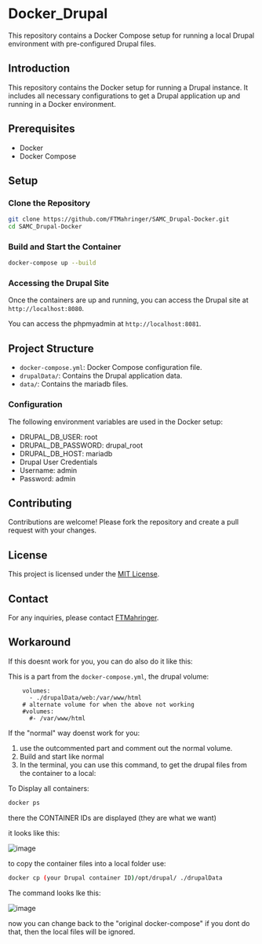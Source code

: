 # Docker_Drupal

This repository contains a Docker Compose setup for running a local Drupal environment with pre-configured Drupal files.

## Introduction
This repository contains the Docker setup for running a Drupal instance. It includes all necessary configurations to get a Drupal application up and running in a Docker environment.

## Prerequisites
- Docker
- Docker Compose

## Setup

### Clone the Repository
```sh
git clone https://github.com/FTMahringer/SAMC_Drupal-Docker.git
cd SAMC_Drupal-Docker
```

### Build and Start the Container
```sh
docker-compose up --build
```

### Accessing the Drupal Site
Once the containers are up and running, you can access the Drupal site at `http://localhost:8080`.

You can access the phpmyadmin at `http://localhost:8081`.

## Project Structure
- `docker-compose.yml`: Docker Compose configuration file.
- `drupalData/`: Contains the Drupal application data.
- `data/`: Contains the mariadb files.

### Configuration
The following environment variables are used in the Docker setup:
- DRUPAL_DB_USER: root
- DRUPAL_DB_PASSWORD: drupal_root
- DRUPAL_DB_HOST: mariadb
- Drupal User Credentials
- Username: admin
- Password: admin


## Contributing
Contributions are welcome! Please fork the repository and create a pull request with your changes.

## License
This project is licensed under the [MIT License](LICENSE).

## Contact
For any inquiries, please contact [FTMahringer](https://github.com/FTMahringer).


## Workaround

If this doesnt work for you, you can do also do it like this:

This is a part from the `docker-compose.yml`, the drupal volume:
```
    volumes:
      - ./drupalData/web:/var/www/html
    # alternate volume for when the above not working
    #volumes:
      #- /var/www/html
```
If the "normal" way doenst work for you:
1. use the outcommented part and comment out the normal volume.
2. Build and start like normal
3. In the terminal, you can use this command, to get the drupal files from the container to a local:

To Display all containers:
```sh
docker ps  
```
there the CONTAINER IDs are displayed (they are what we want)

it looks like this:

![image](https://github.com/user-attachments/assets/e31b8c9b-7b62-4881-a236-d610e57c57c7)


to copy the container files into a local folder use:
```sh
docker cp (your Drupal container ID)/opt/drupal/ ./drupalData
```
The command looks lke this:

![image](https://github.com/user-attachments/assets/2d64ea6a-a4ca-4ceb-adc4-6ea210d2dfb9)


now you can change back to the "original docker-compose" if you dont do that, then the local files will be ignored.
